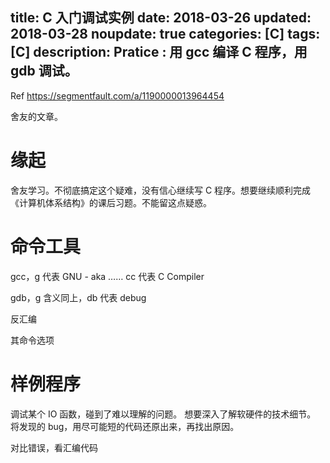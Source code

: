 title: C 入门调试实例
date: 2018-03-26
updated: 2018-03-28
noupdate: true
categories: [C]
tags: [C]
description: Pratice &#58; 用 gcc 编译 C 程序，用 gdb 调试。
---

Ref <https://segmentfault.com/a/1190000013964454>

舍友的文章。

# 缘起

舍友学习。不彻底搞定这个疑难，没有信心继续写 C 程序。想要继续顺利完成《计算机体系结构》的课后习题。不能留这点疑惑。

# 命令工具

gcc，g 代表 GNU - aka …… cc 代表 C Compiler

gdb，g 含义同上，db 代表 debug

反汇编

其命令选项

# 样例程序

调试某个 IO 函数，碰到了难以理解的问题。
想要深入了解软硬件的技术细节。
将发现的 bug，用尽可能短的代码还原出来，再找出原因。

对比错误，看汇编代码